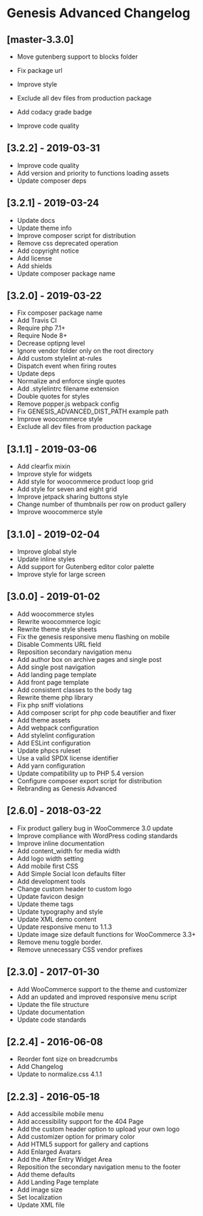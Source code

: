 # Genesis Advanced Changelog

## [master-3.3.0]
* Move gutenberg support to blocks folder

* Fix package url
* Improve style
* Exclude all dev files from production package
* Add codacy grade badge
* Improve code quality

## [3.2.2] - 2019-03-31
* Improve code quality
* Add version and priority to functions loading assets
* Update composer deps

## [3.2.1] - 2019-03-24
* Update docs
* Update theme info
* Improve composer script for distribution
* Remove css deprecated operation
* Add copyright notice
* Add license
* Add shields
* Update composer package name

## [3.2.0] - 2019-03-22
* Fix composer package name
* Add Travis CI
* Require php 7.1+
* Require Node 8+
* Decrease optipng level
* Ignore vendor folder only on the root directory
* Add custom stylelint at-rules
* Dispatch event when firing routes
* Update deps
* Normalize and enforce single quotes
* Add .stylelintrc filename extension
* Double quotes for styles
* Remove popper.js webpack config
* Fix GENESIS_ADVANCED_DIST_PATH example path
* Improve woocommerce style
* Exclude all dev files from production package

## [3.1.1] - 2019-03-06
* Add clearfix mixin
* Improve style for widgets
* Add style for woocommerce product loop grid
* Add style for seven and eight grid
* Improve jetpack sharing buttons style
* Change number of thumbnails per row on product gallery
* Improve woocommerce style

## [3.1.0] - 2019-02-04
* Improve global style
* Update inline styles
* Add support for Gutenberg editor color palette
* Improve style for large screen

## [3.0.0] - 2019-01-02
* Add woocommerce styles
* Rewrite woocommerce logic
* Rewrite theme style sheets
* Fix the genesis responsive menu flashing on mobile
* Disable Comments URL field
* Reposition secondary navigation menu
* Add author box on archive pages and single post
* Add single post navigation
* Add landing page template
* Add front page template
* Add consistent classes to the body tag
* Rewrite theme php library
* Fix php sniff violations
* Add composer script for php code beautifier and fixer
* Add theme assets
* Add webpack configuration
* Add stylelint configuration
* Add ESLint configuration
* Update phpcs ruleset
* Use a valid SPDX license identifier
* Add yarn configuration
* Update compatibility up to PHP 5.4 version
* Configure composer export script for distribution
* Rebranding as Genesis Advanced

## [2.6.0] - 2018-03-22
* Fix product gallery bug in WooCommerce 3.0 update
* Improve compliance with WordPress coding standards
* Improve inline documentation
* Add content_width for media width
* Add logo width setting
* Add mobile first CSS
* Add Simple Social Icon defaults filter
* Add development tools
* Change custom header to custom logo
* Update favicon design
* Update theme tags
* Update typography and style
* Update XML demo content
* Update responsive menu to 1.1.3
* Update image size default functions for WooCommerce 3.3+
* Remove menu toggle border.
* Remove unnecessary CSS vendor prefixes

## [2.3.0] - 2017-01-30
* Add WooCommerce support to the theme and customizer
* Add an updated and improved responsive menu script
* Update the file structure
* Update documentation
* Update code standards

## [2.2.4] - 2016-06-08
* Reorder font size on breadcrumbs
* Add Changelog
* Update to normalize.css 4.1.1

## [2.2.3] - 2016-05-18
* Add accessibile mobile menu
* Add accessibility support for the 404 Page
* Add the custom header option to upload your own logo
* Add customizer option for primary color
* Add HTML5 support for gallery and captions
* Add Enlarged Avatars
* Add the After Entry Widget Area
* Reposition the secondary navigation menu to the footer
* Add theme defaults
* Add Landing Page template
* Add image size
* Set localization
* Update XML file
